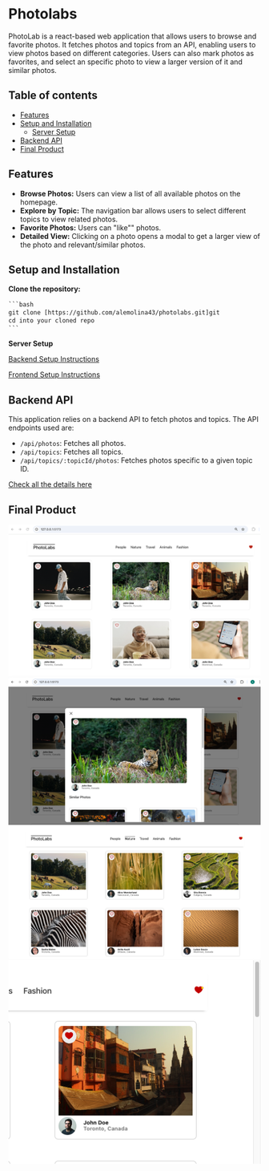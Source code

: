 # Photolabs

PhotoLab is a react-based web application that allows users to browse and favorite photos. It fetches photos and topics from an API, enabling users to view photos based on different categories. Users can also mark photos as favorites, and select an specific photo to view a larger version of it and similar photos.

## Table of contents

- [Features](#features)
- [Setup and Installation](#setup-and-installation)
  - [Server Setup](#server-setup)
- [Backend API](#backend-api)
- [Final Product](#final-product)

## Features

- **Browse Photos:** Users can view a list of all available photos on the homepage.
- **Explore by Topic:** The navigation bar allows users to select different topics to view related photos.
- **Favorite Photos:** Users can "like"" photos.
- **Detailed View:** Clicking on a photo opens a modal to get a larger view of the photo and relevant/similar photos.

## Setup and Installation

**Clone the repository:**

    ```bash
    git clone [https://github.com/alemolina43/photolabs.git]git
    cd into your cloned repo
    ```

**Server Setup**

[Backend Setup Instructions](/backend/)

[Frontend Setup Instructions](/frontend/)

## Backend API

This application relies on a backend API to fetch photos and topics. The API endpoints used are:

- `/api/photos`: Fetches all photos.
- `/api/topics`: Fetches all topics.
- `/api/topics/:topicId/photos`: Fetches photos specific to a given topic ID.

[Check all the details here](/backend/)

## Final Product

!["Main page"](https://raw.githubusercontent.com/alemolina43/photolabs/refs/heads/main/docs/Main_page.png)
!["Modal"](https://raw.githubusercontent.com/alemolina43/photolabs/refs/heads/main/docs/Modal.png)
!["Photos by category"](https://raw.githubusercontent.com/alemolina43/photolabs/refs/heads/main/docs/Photos_by_category.png)
!["Like notification"](https://raw.githubusercontent.com/alemolina43/photolabs/refs/heads/main/docs/Like_notification.png)
